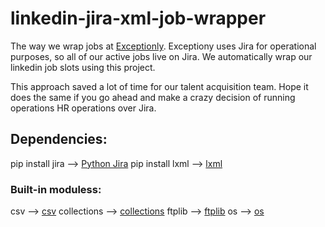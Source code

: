 # linkedin-jira-xml-job-wrapper
The way we wrap jobs at <a href="https://exceptionly.com">Exceptionly</a>. Exceptiony uses Jira for operational purposes, so all of our active jobs live on Jira. We automatically wrap our linkedin job slots using this project.

This approach saved a lot of time for our talent acquisition team. Hope it does the same if you go ahead and make a crazy decision of running operations HR operations over Jira.

## Dependencies:
pip install jira  --> <a href="https://jira.readthedocs.io/">Python Jira</a>
pip install lxml  --> <a href="https://lxml.de/installation.html">lxml</a>
### Built-in moduless:
csv               --> <a href="https://docs.python.org/3/library/csv.html">csv</a>
collections       --> <a href="https://docs.python.org/3/library/collections.html">collections</a>
ftplib            --> <a href="https://docs.python.org/3/library/ftplib.html">ftplib</a>
os                --> <a href="https://docs.python.org/3/library/os.html">os</a>
